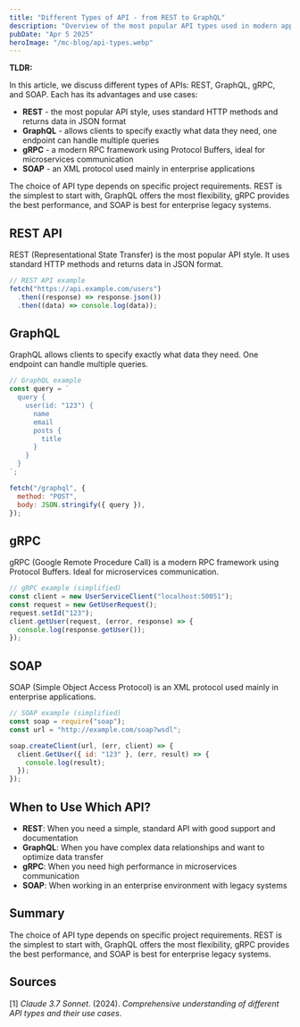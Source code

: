 ```yaml
---
title: "Different Types of API - from REST to GraphQL"
description: "Overview of the most popular API types used in modern application development"
pubDate: "Apr 5 2025"
heroImage: "/mc-blog/api-types.webp"
---
```


**TLDR:**

<div class="tldr">

In this article, we discuss different types of APIs: REST, GraphQL, gRPC, and SOAP. Each has its advantages and use cases:

- **REST** - the most popular API style, uses standard HTTP methods and returns data in JSON format
- **GraphQL** - allows clients to specify exactly what data they need, one endpoint can handle multiple queries
- **gRPC** - a modern RPC framework using Protocol Buffers, ideal for microservices communication
- **SOAP** - an XML protocol used mainly in enterprise applications

The choice of API type depends on specific project requirements. REST is the simplest to start with, GraphQL offers the most flexibility, gRPC provides the best performance, and SOAP is best for enterprise legacy systems.

</div>

## REST API

REST (Representational State Transfer) is the most popular API style. It uses standard HTTP methods and returns data in JSON format.

```javascript
// REST API example
fetch("https://api.example.com/users")
  .then((response) => response.json())
  .then((data) => console.log(data));
```

## GraphQL

GraphQL allows clients to specify exactly what data they need. One endpoint can handle multiple queries.

```javascript
// GraphQL example
const query = `
  query {
    user(id: "123") {
      name
      email
      posts {
        title
      }
    }
  }
`;

fetch("/graphql", {
  method: "POST",
  body: JSON.stringify({ query }),
});
```

## gRPC

gRPC (Google Remote Procedure Call) is a modern RPC framework using Protocol Buffers. Ideal for microservices communication.

```javascript
// gRPC example (simplified)
const client = new UserServiceClient("localhost:50051");
const request = new GetUserRequest();
request.setId("123");
client.getUser(request, (error, response) => {
  console.log(response.getUser());
});
```

## SOAP

SOAP (Simple Object Access Protocol) is an XML protocol used mainly in enterprise applications.

```javascript
// SOAP example (simplified)
const soap = require("soap");
const url = "http://example.com/soap?wsdl";

soap.createClient(url, (err, client) => {
  client.GetUser({ id: "123" }, (err, result) => {
    console.log(result);
  });
});
```

## When to Use Which API?

- **REST**: When you need a simple, standard API with good support and documentation
- **GraphQL**: When you have complex data relationships and want to optimize data transfer
- **gRPC**: When you need high performance in microservices communication
- **SOAP**: When working in an enterprise environment with legacy systems

## Summary

The choice of API type depends on specific project requirements. REST is the simplest to start with, GraphQL offers the most flexibility, gRPC provides the best performance, and SOAP is best for enterprise legacy systems.

## Sources

[1] _Claude 3.7 Sonnet_. (2024). _Comprehensive understanding of different API types and their use cases_.
